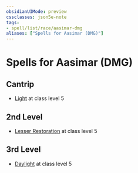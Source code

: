 ```yaml
---
obsidianUIMode: preview
cssclasses: json5e-note
tags:
- spell/list/race/aasimar-dmg
aliases: ["Spells for Aasimar (DMG)"]
---
```

# Spells for Aasimar (DMG)

## Cantrip

- [Light](light "PHB") at class level 5

## 2nd Level

- [Lesser Restoration](lesser-restoration "PHB") at class level 5

## 3rd Level

- [Daylight](daylight "PHB") at class level 5